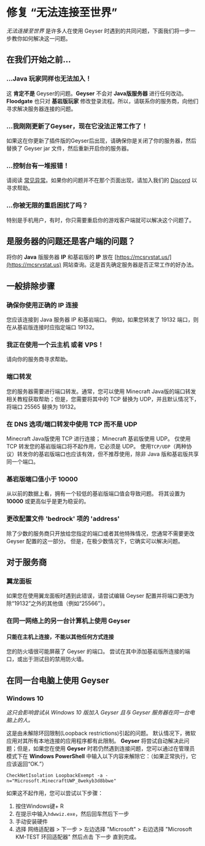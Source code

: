 # 修复 “无法连接至世界”

_无法连接至世界_ 是许多人在使用 Geyser 时遇到的共同问题，下面我们将一步一步教你如何解决这一问题。

## 在我们开始之前...

### ...Java 玩家同样也无法加入！

这 **肯定不是** Geyser的问题。**Geyser** 不会对 **Java版服务器** 进行任何改动。**Floodgate** 也只对 **基岩版玩家** 修改登录流程。所以，请联系你的服务商，向他们寻求解决服务器连接的问题。

### ...我刚刚更新了Geyser，现在它没法正常工作了！

如果这在你更新了插件版的Geyser后出现，请确保你是关闭了你的服务器，然后替换了 Geyser jar 文件，然后重新开启你的服务器。

### ...控制台有一堆报错！

请阅读 [常见异常](./)。如果你的问题并不在那个页面出现，请加入我们的 [Discord](https://discord.geysermc.org) 以寻求帮助。

### ...你被无限的重启困扰了吗？

特别是手机用户，有时，你只需要重启你的游戏客户端就可以解决这个问题了。

## 是服务器的问题还是客户端的问题？

将你的 **Java** 版服务器 **IP** 和基岩版的 **IP** 放在 [https://mcsrvstat.us/](https://mcsrvstat.us) 网站查询。这是首先确定服务器是否正常工作的好办法。

## 一般排除步骤

### 确保你使用正确的 IP 连接

您应该连接到 Java 服务器 IP 和基岩端口。 例如，如果您转发了 19132 端口，则在从基岩版连接时应指定端口 19132。

### 我正在使用一个云主机 或者 VPS！

请向你的服务商寻求帮助。

### 端口转发

您的服务器需要进行端口转发。通常，您可以使用 Minecraft Java版的端口转发相关教程获取帮助；但是，您需要将其中的 TCP 替换为 UDP，并且默认情况下，将端口 25565 替换为 19132。

### 在 DNS 选项/端口转发中使用 TCP 而不是 UDP

Minecraft Java版使用 TCP 进行连接； Minecraft 基岩版使用 UDP。 仅使用 TCP 转发您的基岩版端口将不起作用，它必须是 UDP。 使用`TCP/UDP`（两种协议）转发你的基岩版端口也应该有效，但不推荐使用，除非 Java 版和基岩版共享同一个端口。

### 基岩版端口值小于 10000

从以前的数据上看，拥有一个较低的基岩版端口值会导致问题。 将其设置为 **10000** 或更高似乎是更为稳妥的。

### 更改配置文件 'bedrock' 项的 'address'

除了少数的服务商只开放给您指定的端口或者其他特殊情况，您通常不需要更改 Geyser 配置的这一部分。 但是，在极少数情况下，它确实可以解决问题。

## 对于服务商

### 翼龙面板

如果您在使用翼龙面板时遇到此错误，请尝试编辑 Geyser 配置并将端口更改为除“19132”之外的其他值（例如“25566”）。

### 在同一网络上的另一台计算机上使用 Geyser

#### 只能在主机上连接，不能以其他任何方式连接

您的防火墙很可能屏蔽了 Geyser 的端口。 尝试在其中添加基岩版所连接的端口，或出于测试目的禁用防火墙。

## 在同一台电脑上使用 Geyser

### Windows 10

_这只会影响尝试从 Windows 10 版加入 Geyser 且与 Geyser 服务器在同一台电脑上的人。_

这是由未解除环回限制(Loopback restrictions)引起的问题。 默认情况下，微软应用对其所有本地连接的应用程序都有此限制。 **Geyser** 将尝试自动解决此问题；但是，如果您在使用 **Geyser** 时若仍然遇到连接问题，您可以通过在管理员模式下在 **Windows PowerShell** 中输入以下内容来解除它：（如果正常执行，它应该返回“OK.”）

```
CheckNetIsolation LoopbackExempt -a -n="Microsoft.MinecraftUWP_8wekyb3d8bbwe"
```

如果这不起作用，您可以尝试以下步骤：

1. 按住Windows键+ R
2. 在提示中输入`hdwwiz.exe`，然后回车然后下一步
3. 手动安装硬件
4. 选择 网络适配器 > 下一步 > 左边选择 "Microsoft" > 右边选择 "Microsoft KM-TEST 环回适配器" 然后点击 下一步 直到完成。
